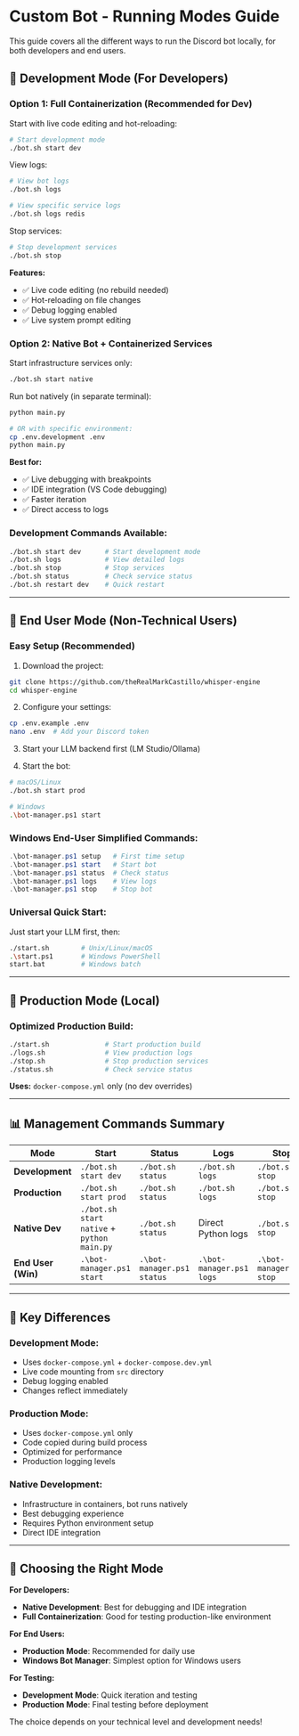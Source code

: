 # Custom Bot - Running Modes Guide

This guide covers all the different ways to run the Discord bot locally, for both developers and end users.

## 🔧 **Development Mode (For Developers)**

### **Option 1: Full Containerization (Recommended for Dev)**

Start with live code editing and hot-reloading:

```bash
# Start development mode
./bot.sh start dev
```

View logs:
```bash
# View bot logs
./bot.sh logs

# View specific service logs
./bot.sh logs redis
```

Stop services:
```bash
# Stop development services
./bot.sh stop
```

**Features:**
- ✅ Live code editing (no rebuild needed)
- ✅ Hot-reloading on file changes
- ✅ Debug logging enabled
- ✅ Live system prompt editing

### **Option 2: Native Bot + Containerized Services**

Start infrastructure services only:
```bash
./bot.sh start native
```

Run bot natively (in separate terminal):
```bash
python main.py

# OR with specific environment:
cp .env.development .env
python main.py
```

**Best for:**
- ✅ Live debugging with breakpoints
- ✅ IDE integration (VS Code debugging)
- ✅ Faster iteration
- ✅ Direct access to logs

### **Development Commands Available:**
```bash
./bot.sh start dev      # Start development mode
./bot.sh logs           # View detailed logs
./bot.sh stop           # Stop services
./bot.sh status         # Check service status
./bot.sh restart dev    # Quick restart
```

---

## 👥 **End User Mode (Non-Technical Users)**

### **Easy Setup (Recommended)**

1. Download the project:
```bash
git clone https://github.com/theRealMarkCastillo/whisper-engine
cd whisper-engine
```

2. Configure your settings:
```bash
cp .env.example .env
nano .env  # Add your Discord token
```

3. Start your LLM backend first (LM Studio/Ollama)

4. Start the bot:
```bash
# macOS/Linux
./bot.sh start prod

# Windows
.\bot-manager.ps1 start
```

### **Windows End-User Simplified Commands:**

```powershell
.\bot-manager.ps1 setup   # First time setup
.\bot-manager.ps1 start   # Start bot
.\bot-manager.ps1 status  # Check status
.\bot-manager.ps1 logs    # View logs
.\bot-manager.ps1 stop    # Stop bot
```

### **Universal Quick Start:**

Just start your LLM first, then:
```bash
./start.sh        # Unix/Linux/macOS
.\start.ps1       # Windows PowerShell
start.bat         # Windows batch
```

---

## 🚀 **Production Mode (Local)**

### **Optimized Production Build:**

```bash
./start.sh              # Start production build
./logs.sh               # View production logs
./stop.sh               # Stop production services
./status.sh             # Check service status
```

**Uses:** `docker-compose.yml` only (no dev overrides)

---

## 📊 **Management Commands Summary**

| Mode | Start | Status | Logs | Stop |
|------|-------|--------|------|------|
| **Development** | `./bot.sh start dev` | `./bot.sh status` | `./bot.sh logs` | `./bot.sh stop` |
| **Production** | `./bot.sh start prod` | `./bot.sh status` | `./bot.sh logs` | `./bot.sh stop` |
| **Native Dev** | `./bot.sh start native` + `python main.py` | `./bot.sh status` | Direct Python logs | `./bot.sh stop` |
| **End User (Win)** | `.\bot-manager.ps1 start` | `.\bot-manager.ps1 status` | `.\bot-manager.ps1 logs` | `.\bot-manager.ps1 stop` |

---

## 🔄 **Key Differences**

### **Development Mode:**
- Uses `docker-compose.yml` + `docker-compose.dev.yml`
- Live code mounting from `src` directory
- Debug logging enabled
- Changes reflect immediately

### **Production Mode:**
- Uses `docker-compose.yml` only
- Code copied during build process
- Optimized for performance
- Production logging levels

### **Native Development:**
- Infrastructure in containers, bot runs natively
- Best debugging experience
- Requires Python environment setup
- Direct IDE integration

---

## 🎯 **Choosing the Right Mode**

**For Developers:**
- **Native Development**: Best for debugging and IDE integration
- **Full Containerization**: Good for testing production-like environment

**For End Users:**
- **Production Mode**: Recommended for daily use
- **Windows Bot Manager**: Simplest option for Windows users

**For Testing:**
- **Development Mode**: Quick iteration and testing
- **Production Mode**: Final testing before deployment

The choice depends on your technical level and development needs!
